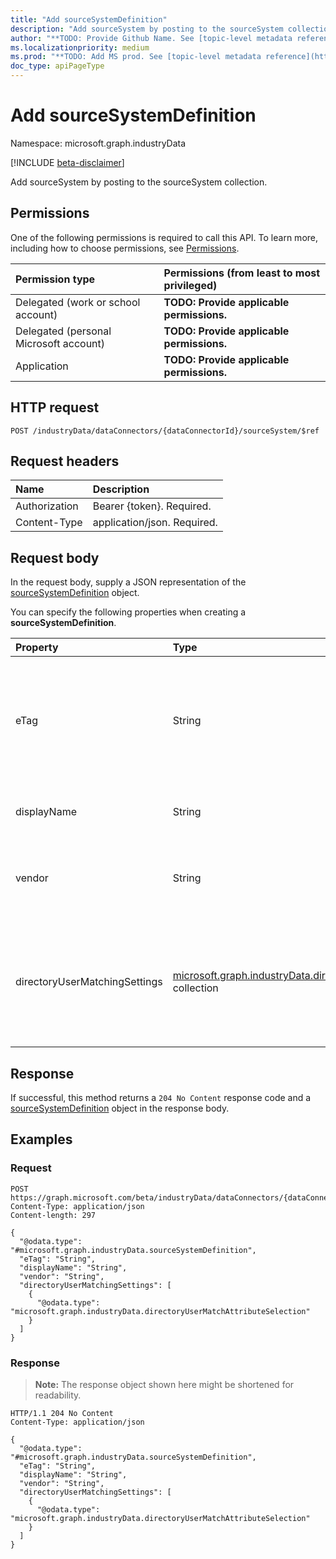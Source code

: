 ```yaml
---
title: "Add sourceSystemDefinition"
description: "Add sourceSystem by posting to the sourceSystem collection."
author: "**TODO: Provide Github Name. See [topic-level metadata reference](https://msgo.azurewebsites.net/add/document/guidelines/metadata.html#topic-level-metadata)**"
ms.localizationpriority: medium
ms.prod: "**TODO: Add MS prod. See [topic-level metadata reference](https://msgo.azurewebsites.net/add/document/guidelines/metadata.html#topic-level-metadata)**"
doc_type: apiPageType
---
```


# Add sourceSystemDefinition
Namespace: microsoft.graph.industryData

[!INCLUDE [beta-disclaimer](../../includes/beta-disclaimer.md)]

Add sourceSystem by posting to the sourceSystem collection.

## Permissions
One of the following permissions is required to call this API. To learn more, including how to choose permissions, see [Permissions](/graph/permissions-reference).

|Permission type|Permissions (from least to most privileged)|
|:---|:---|
|Delegated (work or school account)|**TODO: Provide applicable permissions.**|
|Delegated (personal Microsoft account)|**TODO: Provide applicable permissions.**|
|Application|**TODO: Provide applicable permissions.**|

## HTTP request

<!-- {
  "blockType": "ignored"
}
-->
``` http
POST /industryData/dataConnectors/{dataConnectorId}/sourceSystem/$ref
```

## Request headers
|Name|Description|
|:---|:---|
|Authorization|Bearer {token}. Required.|
|Content-Type|application/json. Required.|

## Request body
In the request body, supply a JSON representation of the [sourceSystemDefinition](../resources/industrydata-sourcesystemdefinition.md) object.

You can specify the following properties when creating a **sourceSystemDefinition**.

|Property|Type|Description|
|:---|:---|:---|
|eTag|String|Individual eTag for an entity to provide standard web concurrency control. Inherited from [mutableEntity](../resources/industrydata-mutableentity.md). Optional.|
|displayName|String|Name of the source system. Required.|
|vendor|String|Name of the vendor who supplies the source system. Optional.|
|directoryUserMatchingSettings|[microsoft.graph.industryData.directoryUserMatchAttributeSelection](../resources/industrydata-directoryusermatchattributeselection.md) collection|Settings for matching the user data from the source system with user data in Azure Active Directory. Required.|



## Response

If successful, this method returns a `204 No Content` response code and a [sourceSystemDefinition](../resources/industrydata-sourcesystemdefinition.md) object in the response body.

## Examples

### Request
<!-- {
  "blockType": "request",
  "name": "create_sourcesystemdefinition_from_"
}
-->
``` http
POST https://graph.microsoft.com/beta/industryData/dataConnectors/{dataConnectorId}/sourceSystem/$ref
Content-Type: application/json
Content-length: 297

{
  "@odata.type": "#microsoft.graph.industryData.sourceSystemDefinition",
  "eTag": "String",
  "displayName": "String",
  "vendor": "String",
  "directoryUserMatchingSettings": [
    {
      "@odata.type": "microsoft.graph.industryData.directoryUserMatchAttributeSelection"
    }
  ]
}
```


### Response
>**Note:** The response object shown here might be shortened for readability.
<!-- {
  "blockType": "response",
  "truncated": true,
  "@odata.type": "microsoft.graph.industryData.sourceSystemDefinition"
}
-->
``` http
HTTP/1.1 204 No Content
Content-Type: application/json

{
  "@odata.type": "#microsoft.graph.industryData.sourceSystemDefinition",
  "eTag": "String",
  "displayName": "String",
  "vendor": "String",
  "directoryUserMatchingSettings": [
    {
      "@odata.type": "microsoft.graph.industryData.directoryUserMatchAttributeSelection"
    }
  ]
}
```

